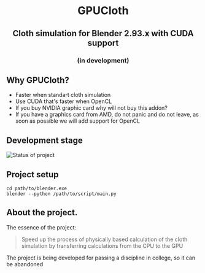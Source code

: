 <h1 align="center">GPUCloth</h1>
<h2 align="center">Cloth simulation for Blender 2.93.x with CUDA support</h2>
<h3 align="center">(in development)</h2>

## Why GPUCloth?

- Faster when standart cloth simulation
- Use CUDA that's faster when OpenCL
- If you buy NVIDIA graphic card why will not buy this addon?
- If you have a graphics card from AMD, do not panic and do not leave, as soon as possible we will add support for OpenCL

## Development stage

![Status of project](https://sun9-65.userapi.com/impg/5uUstxgQ6bYp4wHgtEuXrtOytzslSWQvFL8svQ/NxnooRXEXCU.jpg?size=1280x588&quality=96&sign=ab03d7abd022b7a29773e9075c9daee0&type=album)

## Project setup

```
cd path/to/blender.exe
blender --python /path/to/script/main.py
```

## About the project.

The essence of the project:
>Speed up the process of physically based  calculation of the cloth simulation by transferring calculations from the CPU to the GPU

The project is being developed for passing a discipline in college, so it can be abandoned
